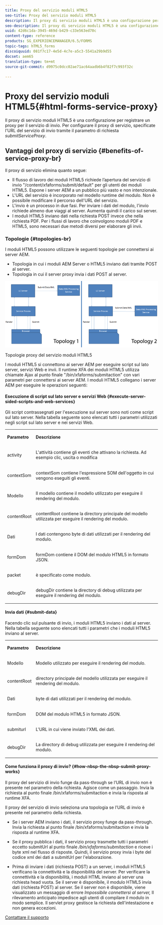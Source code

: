 ```yaml
---
title: Proxy del servizio moduli HTML5
seo-title: Proxy del servizio moduli HTML5
description: Il proxy di servizio moduli HTML5 è una configurazione per registrare un proxy per il servizio di invio. Per configurare il proxy di servizio, specificate l'URL del servizio di invio tramite il parametro request submitServiceProxy.
seo-description: Il proxy di servizio moduli HTML5 è una configurazione per registrare un proxy per il servizio di invio. Per configurare il proxy di servizio, specificate l'URL del servizio di invio tramite il parametro request submitServiceProxy.
uuid: 42d6c1da-3945-469d-b429-c33e563ed70c
content-type: reference
products: SG_EXPERIENCEMANAGER/6.5/FORMS
topic-tags: hTML5_forms
discoiquuid: 081f7c17-4e5d-4c7e-a5c3-5541a29b9d55
docset: aem65
translation-type: tm+mt
source-git-commit: d9975c0dcc02ae71ac64aadb6b4f82f7c993f32c

---
```



# Proxy del servizio moduli HTML5{#html-forms-service-proxy}

Il proxy di servizio moduli HTML5 è una configurazione per registrare un proxy per il servizio di invio. Per configurare il proxy di servizio, specificate l&#39;URL del servizio di invio tramite il parametro di richiesta *submitServiceProxy*.

## Vantaggi del proxy di servizio {#benefits-of-service-proxy-br}

Il proxy di servizio elimina quanto segue:

* Il flusso di lavoro dei moduli HTML5 richiede l’apertura del servizio di invio &quot;/content/xfaforms/submit/default&quot; per gli utenti dei moduli HTML5. Espone i server AEM a un pubblico più vasto e non intenzionale.
* L&#39;URL del servizio è incorporato nel modello runtime del modulo. Non è possibile modificare il percorso dell&#39;URL del servizio.
* L&#39;invio è un processo in due fasi. Per inviare i dati del modulo, l&#39;invio richiede almeno due viaggi al server. Aumenta quindi il carico sul server.
* I moduli HTML5 inviano dati nella richiesta POST invece che nella richiesta PDF. Per i flussi di lavoro che coinvolgono moduli PDF e HTML5, sono necessari due metodi diversi per elaborare gli invii.

### Topologie {#topologies-br}

I moduli HTML5 possono utilizzare le seguenti topologie per connettersi ai server AEM.

* Topologia in cui i moduli AEM Server o HTML5 inviano dati tramite POST al server.
* Topologia in cui il server proxy invia i dati POST al server.

![Topologie proxy del servizio moduli HTML5](assets/topology.png)

Topologie proxy del servizio moduli HTML5

I moduli HTML5 si connettono ai server AEM per eseguire script sul lato server, servizi Web e invii. Il runtime XFA dei moduli HTML5 utilizza chiamate Ajax al punto finale &quot;/bin/xfaforms/submitaction&quot; con vari parametri per connettersi ai server AEM. I moduli HTML5 collegano i server AEM per eseguire le operazioni seguenti:

#### Esecuzione di script sul lato server e servizi Web {#execute-server-sided-scripts-and-web-services}

Gli script contrassegnati per l&#39;esecuzione sul server sono noti come script sul lato server. Nella tabella seguente sono elencati tutti i parametri utilizzati negli script sul lato server e nei servizi Web.

<table>
 <tbody>
  <tr>
   <td><p><strong>Parametro</strong></p> </td>
   <td><p><strong>Descrizione</strong></p> </td>
  </tr>
  <tr>
   <td><p>activity</p> </td>
   <td><p>L'attività contiene gli eventi che attivano la richiesta. Ad esempio clic, uscita o modifica</p> </td>
  </tr>
  <tr>
   <td><p>contextSom</p> </td>
   <td><p>contextSom contiene l'espressione SOM dell'oggetto in cui vengono eseguiti gli eventi.</p> </td>
  </tr>
  <tr>
   <td><p>Modello</p> </td>
   <td><p>Il modello contiene il modello utilizzato per eseguire il rendering del modulo.</p> </td>
  </tr>
  <tr>
   <td><p>contentRoot</p> </td>
   <td><p>contentRoot contiene la directory principale del modello utilizzata per eseguire il rendering del modulo.</p> </td>
  </tr>
  <tr>
   <td><p>Dati</p> </td>
   <td><p>I dati contengono byte di dati utilizzati per il rendering del modulo.</p> </td>
  </tr>
  <tr>
   <td><p>formDom</p> </td>
   <td><p>formDom contiene il DOM del modulo HTML5 in formato JSON.</p> </td>
  </tr>
  <tr>
   <td><p>packet</p> </td>
   <td><p>è specificato come modulo.</p> </td>
  </tr>
  <tr>
   <td><p>debugDir</p> </td>
   <td><p>debugDir contiene la directory di debug utilizzata per eseguire il rendering del modulo.</p> </td>
  </tr>
 </tbody>
</table>

#### Invia dati {#submit-data}

Facendo clic sul pulsante di invio, i moduli HTML5 inviano i dati al server. Nella tabella seguente sono elencati tutti i parametri che i moduli HTML5 inviano al server.

<table>
 <tbody>
  <tr>
   <td><p><strong>Parametro</strong></p> </td>
   <td><p><strong>Descrizione</strong></p> </td>
  </tr>
  <tr>
   <td><p>Modello</p> </td>
   <td><p>Modello utilizzato per eseguire il rendering del modulo.</p> </td>
  </tr>
  <tr>
   <td><p>contentRoot</p> </td>
   <td><p>directory principale del modello utilizzata per eseguire il rendering del modulo.</p> </td>
  </tr>
  <tr>
   <td><p>Dati</p> </td>
   <td><p>byte di dati utilizzati per il rendering del modulo.</p> </td>
  </tr>
  <tr>
   <td><p>formDom</p> </td>
   <td><p>DOM del modulo HTML5 in formato JSON.</p> </td>
  </tr>
  <tr>
   <td><p>submiturl</p> </td>
   <td><p>L'URL in cui viene inviato l'XML dei dati.</p> </td>
  </tr>
  <tr>
   <td><p>debugDir</p> </td>
   <td><p>La directory di debug utilizzata per eseguire il rendering del modulo.</p> </td>
  </tr>
 </tbody>
</table>

#### Come funziona il proxy di invio? {#how-nbsp-the-nbsp-submit-proxy-works}

Il proxy del servizio di invio funge da pass-through se l’URL di invio non è presente nel parametro della richiesta. Agisce come un passaggio. Invia la richiesta al punto finale /bin/xfaforms/submitaction e invia la risposta al runtime XFA.

Il proxy del servizio di invio seleziona una topologia se l’URL di invio è presente nel parametro della richiesta.

* Se i server AEM inviano i dati, il servizio proxy funge da pass-through. Invia la richiesta al punto finale /bin/xfaforms/submitaction e invia la risposta al runtime XFA.
* Se il proxy pubblica i dati, il servizio proxy trasmette tutti i parametri eccetto submitUrl al punto finale */bin/xfaforms/submitaction* e riceve i byte xml nel flusso di risposte. Quindi, il servizio proxy invia i byte del codice xml dei dati a submitUrl per l&#39;elaborazione.

* Prima di inviare i dati (richiesta POST) a un server, i moduli HTML5 verificano la connettività e la disponibilità del server. Per verificare la connettività e la disponibilità, i moduli HTML inviano al server una richiesta head vuota. Se il server è disponibile, il modulo HTML5 invia dati (richiesta POST) al server. Se il server non è disponibile, viene visualizzato un messaggio di errore *Impossibile connettersi al server,* Il rilevamento anticipato impedisce agli utenti di compilare il modulo in modo semplice. Il servlet proxy gestisce la richiesta dell&#39;intestazione e non genera eccezioni.

[Contattare il supporto](https://www.adobe.com/account/sign-in.supportportal.html)
